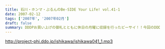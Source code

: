 ```yaml
---
title: 石川・ホンマ・ぶるんのBe-SIDE Your Life! vol.41-1
date: 2007-02-12
tags: ['2007年', '2007年02月']
draft: false
summary: DDDPお買い上げの御礼とともに休日の月曜に収録を行ったビーサイ！！今回のDDDP販売にご応募いただいた方もそうでないキミもビーサイへの参加はいつでも受付中！！お手紙気分でメールを下さい〜〜いつでもお待ちしてますよ〜〜NAMAE
---
```


http://project-phi.ddo.jp/ishikawa/ishikawa041_1.mp3
